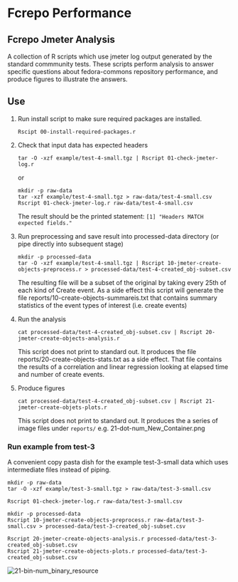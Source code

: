 # Fcrepo Performance

## Fcrepo Jmeter Analysis
A collection of R scripts which use jmeter log output generated by the standard commmunity tests.
These scripts perform analysis to answer specific questions about fedora-commons repository performance, and produce figures to illustrate the answers.

## Use

1. Run install script to make sure required packages are installed.

    ```
    Rscipt 00-install-required-packages.r
    ```
1. Check that input data has expected headers

    ```
    tar -O -xzf example/test-4-small.tgz | Rscript 01-check-jmeter-log.r
    ```
    or
    
    ```
    mkdir -p raw-data
    tar -xzf example/test-4-small.tgz > raw-data/test-4-small.csv
    Rscript 01-check-jmeter-log.r raw-data/test-4-small.csv
    ```
    The result should be the printed statement: `[1] "Headers MATCH expected fields."`
1. Run preprocessing and save result into processed-data directory (or pipe directly into subsequent stage)

    ```
    mkdir -p processed-data
    tar -O -xzf example/test-4-small.tgz | Rscript 10-jmeter-create-objects-preprocess.r > processed-data/test-4-created_obj-subset.csv
    ```
   The resulting file will be a subset of the original by taking every 25th of each kind of  Create event. 
   As a side effect this script will generate the file reports/10-create-objects-summareis.txt that contains summary statistics of the event types of interest (i.e. create events)
1. Run the analysis 

    ```
    cat processed-data/test-4-created_obj-subset.csv | Rscript 20-jmeter-create-objects-analysis.r
    ```
   This script does not print to standard out.  It produces the file reports/20-create-objects-stats.txt as a side effect.  That file contains the results of a correlation and linear regression looking at elapsed time and number of create events.
1. Produce figures

    ```
    cat processed-data/test-4-created_obj-subset.csv | Rscript 21-jmeter-create-objets-plots.r
    ```
    This script does not print to standard out.  It produces the a series of image files under `reports/` e.g. 21-dot-num_New_Container.png


### Run example from test-3
A convenient copy pasta dish for the example test-3-small data which uses intermediate files instead of piping.
```
mkdir -p raw-data
tar -O -xzf example/test-3-small.tgz > raw-data/test-3-small.csv

Rscript 01-check-jmeter-log.r raw-data/test-3-small.csv 

mkdir -p processed-data
Rscript 10-jmeter-create-objects-preprocess.r raw-data/test-3-small.csv > processed-data/test-3-created_obj-subset.csv

Rscript 20-jmeter-create-objects-analysis.r processed-data/test-3-created_obj-subset.csv
Rscript 21-jmeter-create-objects-plots.r processed-data/test-3-created_obj-subset.csv
```

![21-bin-num_binary_resource](https://cloud.githubusercontent.com/assets/1520508/20360390/8ca82740-ac01-11e6-8ab9-f7014c891871.png)
